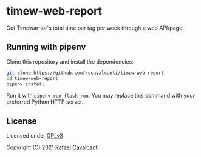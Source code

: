 # timew-web-report

Get Timewarrior's total time per tag per week through a web API/page.

## Running with pipenv

Clone this repository and install the dependencies:

```sh
git clone https://github.com/rccavalcanti/timew-web-report
cd timew-web-report
pipenv install
```

Run it with `pipenv run flask run`. You may replace this command with your preferred Python HTTP server.

## License

Licensed under [GPLv3](LICENSE)

Copyright (C) 2021 [Rafael Cavalcanti](https://rafaelc.org/)
